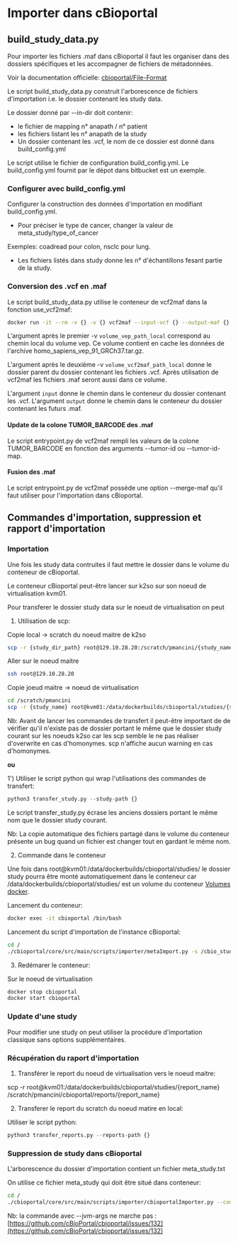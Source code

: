 # Importer dans cBioportal


## build_study_data.py

Pour importer les fichiers .maf dans cBioportal il faut les organiser dans des dossiers spécifiques et les accompagner de fichiers de métadonnées.

Voir la documentation officielle: [cbioportal/File-Format](http://cbioportal.readthedocs.io/en/latest/File-Formats.html)

Le script build_study_data.py construit l'arborescence de fichiers d'importation i.e. le dossier contenant les study data.

Le dossier donné par --in-dir doit contenir:
- le fichier de mapping n° anapath  / n° patient
- les fichiers listant les n° anapath de la study
- Un dossier contenant les .vcf, le nom de ce dossier est donné dans build_config.yml

Le script utilise le fichier de configuration build_config.yml. Le build_config.yml fournit par
le dépot dans bitbucket est un exemple.

### Configurer avec build_config.yml

Configurer la construction des données d'importation en modifiant build_config.yml.

- Pour préciser le type de cancer, changer la valeur de meta_study/type_of_cancer

Exemples: coadread pour colon, nsclc pour lung.

- Les fichiers listés dans study donne les n° d'échantillons fesant partie de la study. 


### Conversion des .vcf en .maf

Le script build_study_data.py utilise le conteneur de vcf2maf dans la fonction use_vcf2maf:

```bash
docker run -it --rm -v {} -v {} vcf2maf --input-vcf {} --output-maf {} --tumor-barcode-map {} -d --merge-maf
```

L'argument après le premier -v `volume_vep_path_local` correspond au chemin local du volume vep.
Ce volume contient en cache les données de l'archive homo_sapiens_vep_91_GRCh37.tar.gz.

L'argument après le deuxième -v `volume_vcf2maf_path_local` donne le dossier parent du dossier contenant les fichiers .vcf. Après utilisation de vcf2maf les fichiers .maf seront aussi dans ce volume.

L'argument `input` donne le chemin dans le conteneur du dossier contenant les .vcf.
L'argument `output` donne le chemin dans le conteneur du dossier contenant les futurs .maf.


#### Update de la colone TUMOR_BARCODE des .maf

Le script entrypoint.py de vcf2maf rempli les valeurs de la colone TUMOR_BARCODE en fonction des arguments --tumor-id ou --tumor-id-map.


#### Fusion des .maf

Le script entrypoint.py de vcf2maf possède une option --merge-maf qu'il faut utiliser pour l'importation dans cBioportal.


## Commandes d'importation, suppression et rapport d'importation

### Importation

Une fois les study data contruites il faut mettre le dossier dans le volume du conteneur de cBioportal.

Le conteneur cBioportal peut-être lancer sur k2so sur son noeud de virtualisation kvm01.

Pour transferer le dossier study data sur le noeud de virtualisation on peut

1) Utilisation de scp:

Copie local -> scratch du noeud maitre de k2so
```bash
scp -r {study_dir_path} root@129.10.28.20:/scratch/pmancini/{study_name}
```

Aller sur le noeud maitre
```bash
ssh root@129.10.28.20
```

Copie joeud maitre -> noeud de virtualisation
```bash
cd /scratch/pmancini
scp -r {study_name} root@kvm01:/data/dockerbuilds/cbioportal/studies/{study_name}
```

Nb: Avant de lancer les commandes de transfert il peut-être important de de vérifier qu'il n'existe
pas de dossier portant le même que le dossier study courant sur les noeuds k2so car les scp semble 
le ne pas réaliser d'overwrite en cas d'homonymes. scp n'affiche aucun warning en cas d'homonymes.

__ou__

1')  Utiliser le script python qui wrap l'utilisations des commandes de transfert:

```python
python3 transfer_study.py --study-path {}
```

Le script transfer_study.py écrase les anciens dossiers portant le même nom que le dossier
study courant.

Nb: La copie automatique des fichiers partagé dans le volume du conteneur présente un bug quand un 
fichier est changer tout en gardant le même nom.


2) Commande dans le conteneur


Une fois dans root@kvm01:/data/dockerbuilds/cbioportal/studies/ le dossier study pourra être monté
automatiquement dans le conteneur car /data/dockerbuilds/cbioportal/studies/ est un volume du conteneur
[Volumes docker](https://docs.docker.com/storage/volumes/#choose-the--v-or---mount-flag).

Lancement du conteneur:
```bash
docker exec -it cbioportal /bin/bash
```

Lancement du script d'importation de l'instance cBioportal:
```bash
cd /
./cbioportal/core/src/main/scripts/importer/metaImport.py -s /cbio_studies/{study_name}/ -o -u http://localhost:8080/cbioportal -v -html /cbio_studies/{report_name}.html
```

3) Redémarer le conteneur:

Sur le noeud de virtualisation

```bash
docker stop cbioportal
docker start cbioportal
```

### Update d'une study

Pour modifier une study on peut utiliser la procédure d'importation classique sans options supplémentaires.


### Récupération du raport d'importation

1) Transférer le report du noeud de virtualisation vers le noeud maitre:

scp -r root@kvm01:/data/dockerbuilds/cbioportal/studies/{report_name} /scratch/pmancini/cbioportal/reports/{report_name}

2) Transferer le report du scratch du noeud matire en local:

Utiliser le script python:

```python
python3 transfer_reports.py --reports-path {}
```

### Suppression de study dans cBioportal

L'arborescence du dossier d'importation contient un fichier meta_study.txt

On utilise ce fichier meta_study qui doit être situé dans conteneur:

```bash
cd /
./cbioportal/core/src/main/scripts/importer/cbioportalImporter.py --command remove-study --meta_filename /cbio_studies/{study_name}/meta_study.txt
```

Nb: la commande avec --jvm-args ne marche pas : [https://github.com/cBioPortal/cbioportal/issues/132](https://github.com/cBioPortal/cbioportal/issues/132)